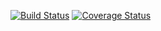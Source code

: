 [![Build Status](https://travis-ci.org/javierperezflorido/calculator_travis.svg?branch=master)](https://travis-ci.org/javierperezflorido/calculator_travis)
[![Coverage Status](https://coveralls.io/repos/javierperezflorido/calculator_travis/badge.png?branch=master)](https://coveralls.io/r/javierperezflorido/calculator_travis?branch=master)